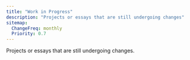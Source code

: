 ```yaml
---
title: "Work in Progress"
description: "Projects or essays that are still undergoing changes"
sitemap:
  ChangeFreq: monthly
  Priority: 0.7
---
```


Projects or essays that are still undergoing changes.
